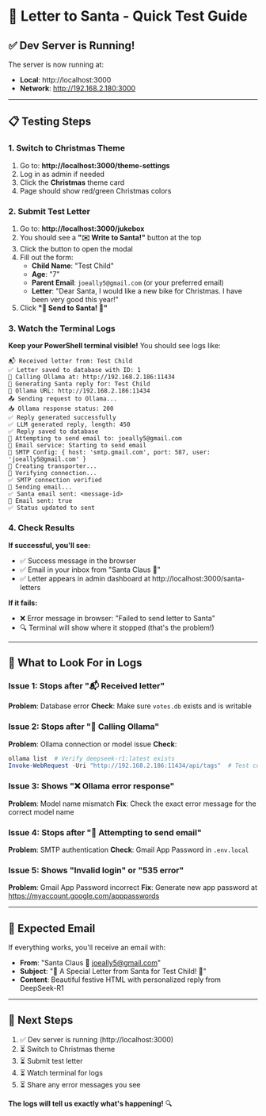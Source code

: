 # 🎅 Letter to Santa - Quick Test Guide

## ✅ Dev Server is Running!

The server is now running at:
- **Local**: http://localhost:3000
- **Network**: http://192.168.2.180:3000

---

## 📋 Testing Steps

### 1. Switch to Christmas Theme
1. Go to: **http://localhost:3000/theme-settings**
2. Log in as admin if needed
3. Click the **Christmas** theme card
4. Page should show red/green Christmas colors

### 2. Submit Test Letter
1. Go to: **http://localhost:3000/jukebox**
2. You should see a **"✉️ Write to Santa!"** button at the top
3. Click the button to open the modal
4. Fill out the form:
   - **Child Name**: "Test Child"
   - **Age**: "7"
   - **Parent Email**: `joeally5@gmail.com` (or your preferred email)
   - **Letter**: "Dear Santa, I would like a new bike for Christmas. I have been very good this year!"
5. Click **"🎁 Send to Santa! 🎁"**

### 3. Watch the Terminal Logs
**Keep your PowerShell terminal visible!** You should see logs like:

```
📬 Received letter from: Test Child
✅ Letter saved to database with ID: 1
🤖 Calling Ollama at: http://192.168.2.186:11434
🎅 Generating Santa reply for: Test Child
📍 Ollama URL: http://192.168.2.186:11434
📤 Sending request to Ollama...
📥 Ollama response status: 200
✅ Reply generated successfully
✅ LLM generated reply, length: 450
✅ Reply saved to database
📧 Attempting to send email to: joeally5@gmail.com
📧 Email service: Starting to send email
📧 SMTP Config: { host: 'smtp.gmail.com', port: 587, user: 'joeally5@gmail.com' }
📧 Creating transporter...
📧 Verifying connection...
✅ SMTP connection verified
📧 Sending email...
✅ Santa email sent: <message-id>
📧 Email sent: true
✅ Status updated to sent
```

### 4. Check Results

**If successful, you'll see:**
- ✅ Success message in the browser
- ✅ Email in your inbox from "Santa Claus 🎅"
- ✅ Letter appears in admin dashboard at http://localhost:3000/santa-letters

**If it fails:**
- ❌ Error message in browser: "Failed to send letter to Santa"
- 🔍 Terminal will show where it stopped (that's the problem!)

---

## 🐛 What to Look For in Logs

### Issue 1: Stops after "📬 Received letter"
**Problem**: Database error
**Check**: Make sure `votes.db` exists and is writable

### Issue 2: Stops after "🤖 Calling Ollama"
**Problem**: Ollama connection or model issue
**Check**: 
```powershell
ollama list  # Verify deepseek-r1:latest exists
Invoke-WebRequest -Uri "http://192.168.2.186:11434/api/tags"  # Test connection
```

### Issue 3: Shows "❌ Ollama error response"
**Problem**: Model name mismatch
**Fix**: Check the exact error message for the correct model name

### Issue 4: Stops after "📧 Attempting to send email"
**Problem**: SMTP authentication
**Check**: Gmail App Password in `.env.local`

### Issue 5: Shows "Invalid login" or "535 error"
**Problem**: Gmail App Password incorrect
**Fix**: Generate new app password at https://myaccount.google.com/apppasswords

---

## 📧 Expected Email

If everything works, you'll receive an email with:
- **From**: "Santa Claus 🎅 <joeally5@gmail.com>"
- **Subject**: "🎄 A Special Letter from Santa for Test Child! 🎅"
- **Content**: Beautiful festive HTML with personalized reply from DeepSeek-R1

---

## 🎯 Next Steps

1. ✅ Dev server is running (http://localhost:3000)
2. ⏳ Switch to Christmas theme
3. ⏳ Submit test letter
4. ⏳ Watch terminal for logs
5. ⏳ Share any error messages you see

**The logs will tell us exactly what's happening!** 🔍
